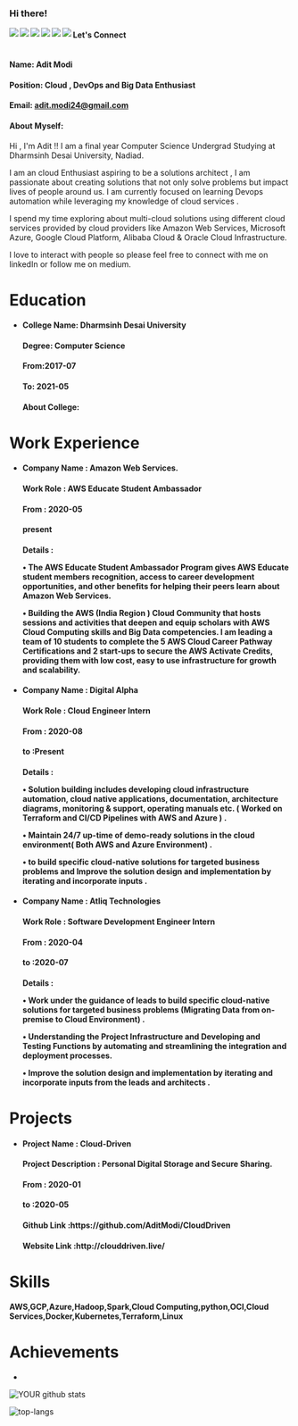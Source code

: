 ### Hi there!


<a href=https://www.facebook.com/> <img align="left" src="https://img.icons8.com/color/48/000000/facebook-new.png"></img></a>



<a href=http://linkedin.com/ > <img align="left" src="https://img.icons8.com/color/48/000000/linkedin.png"></img></a>


<a href=https://twitter.com/ > <img align="left" src="https://img.icons8.com/color/48/000000/twitter.png"></img></a>


<a href=https://www.instagram.com/ > <img align="left" src="https://img.icons8.com/color/48/000000/instagram-new.png"></img></a>


<a href=https://medium.com/ > <img align="left" src="https://img.icons8.com/color/48/000000/medium-monogram.png"></img></a>


<a href=Anything > <img align="left" src="https://img.icons8.com/color/48/000000/shrug-emoticon.png"></img></a>

#### Let's Connect<br>

#### <br>Name: Adit Modi

#### Position: Cloud , DevOps and Big Data Enthusiast

#### Email: adit.modi24@gmail.com

#### <h4>About Myself: 
 Hi , I'm Adit !! I am a final year Computer Science Undergrad Studying at Dharmsinh Desai University, Nadiad.

I am an cloud Enthusiast aspiring to be a solutions architect , I am passionate about creating solutions that not only solve problems but impact lives of people around us. I am currently focused on learning Devops automation while leveraging my knowledge of cloud services .

I spend my time exploring about multi-cloud solutions using different cloud services provided by cloud providers like Amazon Web Services, Microsoft Azure, Google Cloud Platform, Alibaba Cloud & Oracle Cloud Infrastructure.

I love to interact with people so please feel free to connect with me on linkedIn or follow me on medium.
</h4>

# Education


 - <h4>College Name: Dharmsinh Desai University</h4>
    
    <h4>Degree: Computer Science</h4>
    
    <h4>From:2017-07</h4>
    
    <h4>To: 2021-05</h4>
    
    <h4>About College: </h4>

# Work Experience

<ul>
<li><h4> Company Name : Amazon Web Services. </h4> 
  <h4> Work Role : 	AWS Educate Student Ambassador </h4> 
  <h4> From : 2020-05 </h4> 
  <h4> present </h4> 
  <h4> Details :

• The AWS Educate Student Ambassador Program gives AWS Educate student
members recognition, access to career development opportunities, and other
benefits for helping their peers learn about Amazon Web Services.

• Building the AWS (India Region ) Cloud Community that hosts sessions and
activities that deepen and equip scholars with AWS Cloud Computing skills
and Big Data competencies. 
I am leading a team of 10 students to complete
the 5 AWS Cloud Career Pathway Certifications and 2 start-ups to secure the
AWS Activate Credits, providing them with low cost, easy to use
infrastructure for growth and scalability.

</h4> 
</li></ul>


<ul>
<li><h4> Company Name : Digital Alpha </h4> 
  <h4> Work Role : Cloud Engineer Intern</h4> 
  <h4> From : 2020-08 </h4> 
  <h4> to :Present </h4> 
  <h4> Details :

• Solution building includes developing cloud infrastructure automation,
cloud native applications, documentation, architecture diagrams, monitoring
& support, operating manuals etc. ( Worked on Terraform and CI/CD
Pipelines with AWS and Azure ) .

• Maintain 24/7 up-time of demo-ready solutions in the cloud environment(
Both AWS and Azure Environment) .

• to build specific cloud-native solutions for targeted business problems and
Improve the solution design and implementation by iterating and
incorporate inputs .

</h4> 
</li></ul>


<ul>
<li><h4> Company Name : Atliq Technologies </h4> 
  <h4> Work Role : Software Development Engineer Intern</h4> 
  <h4> From : 2020-04 </h4> 
  <h4> to :2020-07 </h4> 
  <h4> Details :

• Work under the guidance of leads to build specific cloud-native solutions
for targeted business
problems (Migrating Data from on-premise to Cloud Environment) .

• Understanding the Project Infrastructure and Developing and Testing
Functions by automating and streamlining the integration and deployment
processes.

• Improve the solution design and implementation by iterating and
incorporate inputs from the leads
and architects .
   
</h4> 
</li></ul>


# Projects

<ul>
<li> <h4>Project Name : Cloud-Driven</h4> 
<h4> Project Description : Personal Digital Storage and Secure Sharing.</h4> 
<h4>  From : 2020-01</h4> 
 <h4>  to :2020-05</h4> 
<h4>  Github Link :https://github.com/AditModi/CloudDriven</h4> 
<h4>  Website Link :http://clouddriven.live/</h4> 
 </li></ul>

# Skills

<h4>AWS,GCP,Azure,Hadoop,Spark,Cloud Computing,python,OCI,Cloud Services,Docker,Kubernetes,Terraform,Linux</h4>

# Achievements

<ul><li></li></ul>


![YOUR github stats](https://github-readme-stats.vercel.app/api?username=AditModi)

![top-langs](https://github-readme-stats.vercel.app/api/top-langs?username=AditModi)


